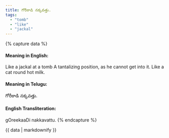 ```yaml
---
title: గోరీకాడి నక్కవత్తు.
tags:
  - "tomb"
  - "like"
  - "jackal"
---
```


{% capture data %}
#### Meaning in English:
Like a jackal at a tomb
A tantalizing position, as he cannot get into it.
Like a cat round hot milk.

#### Meaning in Telugu:
గోరీకాడి నక్కవత్తు.

#### English Transliteration:
gOreekaaDi nakkavattu.
{% endcapture %}

<div class="notice">{{ data | markdownify }}</div>

